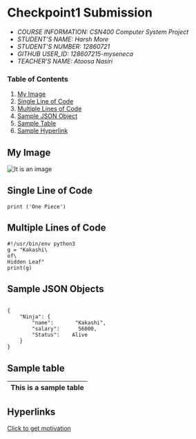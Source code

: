 # Checkpoint1 Submission

- *COURSE INFORMATION: CSN400 Computer System Project*
- *STUDENT’S NAME: Harsh More*
- *STUDENT'S NUMBER: 12860721*
- *GITHUB USER_ID: 128607215-myseneca* 
- *TEACHER’S NAME: Atoosa Nasiri*

### Table of Contents
1. [My Image](#my-image)
2. [Single Line of Code](#single-1ine-of-code)
3. [Multiple Lines of Code](#multiple-lines-of-code)
4. [Sample JSON Object](#sample-json-objects)
5. [Sample Table](#sample-table)
6. [Sample Hyperlink](#sample-hyperlink)

## My Image
![It is an image](https://github.com/hrmore/CHECKPOINT1/blob/main/kakashi.jpg)
## Single Line of Code
```
print ('One Piece')
```
## Multiple Lines of Code
```
#!/usr/bin/env python3
g = "Kakashi\
of\
Hidden Leaf"
print(g)
```

## Sample JSON Objects
```

{  
    "Ninja": {  
        "name":       "Kakashi",   
        "salary":      56000,   
        "Status":    Alive  
    }  
}  
```
## Sample table
| This is a sample table |
| ---------------------- |

## Hyperlinks
[Click to get motivation](https://github.com/hrmore/CHECKPOINT1/blob/main/Harvey-Specter.png)
